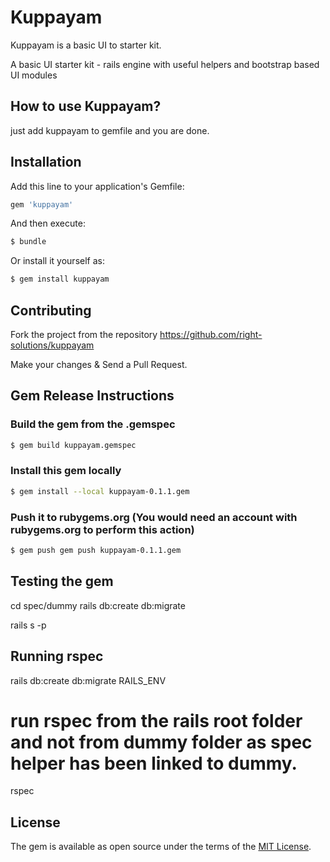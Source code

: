 # Kuppayam

Kuppayam is a basic UI to starter kit.

A basic UI starter kit - rails engine with useful helpers and bootstrap based UI modules

## How to use Kuppayam?

just add kuppayam to gemfile and you are done.

## Installation

Add this line to your application's Gemfile:

```ruby
gem 'kuppayam'
```

And then execute:
```bash
$ bundle
```

Or install it yourself as:
```bash
$ gem install kuppayam
```

## Contributing

Fork the project from the repository https://github.com/right-solutions/kuppayam

Make your changes & Send a Pull Request.

## Gem Release Instructions

### Build the gem from the .gemspec

```bash
$ gem build kuppayam.gemspec
```

### Install this gem locally

```bash
$ gem install --local kuppayam-0.1.1.gem
```

### Push it to rubygems.org (You would need an account with rubygems.org to perform this action)

```bash
$ gem push gem push kuppayam-0.1.1.gem
```

## Testing the gem

cd spec/dummy
rails db:create db:migrate

rails s -p <port>

## Running rspec
rails db:create db:migrate RAILS_ENV

# run rspec from the rails root folder and not from dummy folder as spec helper has been linked to dummy.
rspec 


## License
The gem is available as open source under the terms of the [MIT License](http://opensource.org/licenses/MIT).



